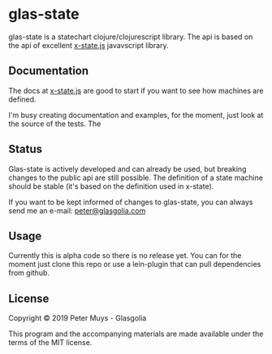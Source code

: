 # glas-state

glas-state is a statechart clojure/clojurescript library.
The api is based on the api of excellent [x-state.js](https://xstate.js.org/docs/) 
javavscript library.

## Documentation
The docs at [x-state.js](https://xstate.js.org/docs/) are good to start
if you want to see how machines are defined.

I'm busy creating documentation and examples,
for the moment, just look at the source of the tests.
The 

## Status
Glas-state is actively developed and can already be used, 
but breaking changes to the public api are still possible.
The definition of a state machine should be stable (it's based on the 
definition used in x-state).

If you want to be kept informed of changes to glas-state, you can
always send me an e-mail: peter@glasgolia.com


## Usage

Currently this is alpha code so there is no release yet.
You can for the moment just clone this repo or use a lein-plugin that
can pull dependencies from github.


## License

Copyright © 2019 Peter Muys - Glasgolia

This program and the accompanying materials are made available under the
terms of the MIT license.

